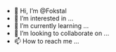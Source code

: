 - 👋 Hi, I’m @Fokstal
- 👀 I’m interested in ...
- 🌱 I’m currently learning ...
- 💞️ I’m looking to collaborate on ...
- 📫 How to reach me ...

<!---
Fokstal/Fokstal is a ✨ special ✨ repository because its `README.md` (this file) appears on your GitHub profile.
You can click the Preview link to take a look at your changes.
--->
